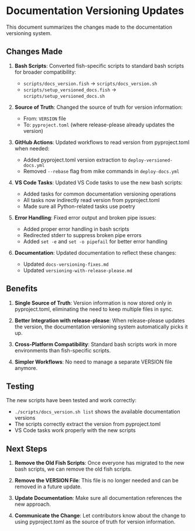 # Documentation Versioning Updates

This document summarizes the changes made to the documentation versioning system.

## Changes Made

1. **Bash Scripts**: Converted fish-specific scripts to standard bash scripts for broader compatibility:

   - `scripts/docs_version.fish` → `scripts/docs_version.sh`
   - `scripts/setup_versioned_docs.fish` → `scripts/setup_versioned_docs.sh`

2. **Source of Truth**: Changed the source of truth for version information:

   - From: `VERSION` file
   - To: `pyproject.toml` (where release-please already updates the version)

3. **GitHub Actions**: Updated workflows to read version from pyproject.toml when needed:

   - Added pyproject.toml version extraction to `deploy-versioned-docs.yml`
   - Removed `--rebase` flag from mike commands in `deploy-docs.yml`

4. **VS Code Tasks**: Updated VS Code tasks to use the new bash scripts:

   - Added tasks for common documentation versioning operations
   - All tasks now indirectly read version from pyproject.toml
   - Made sure all Python-related tasks use poetry

5. **Error Handling**: Fixed error output and broken pipe issues:

   - Added proper error handling in bash scripts
   - Redirected stderr to suppress broken pipe errors
   - Added `set -e` and `set -o pipefail` for better error handling

6. **Documentation**: Updated documentation to reflect these changes:
   - Updated `docs-versioning-fixes.md`
   - Updated `versioning-with-release-please.md`

## Benefits

1. **Single Source of Truth**: Version information is now stored only in pyproject.toml, eliminating the need to keep multiple files in sync.

2. **Better Integration with release-please**: When release-please updates the version, the documentation versioning system automatically picks it up.

3. **Cross-Platform Compatibility**: Standard bash scripts work in more environments than fish-specific scripts.

4. **Simpler Workflows**: No need to manage a separate VERSION file anymore.

## Testing

The new scripts have been tested and work correctly:

- `./scripts/docs_version.sh list` shows the available documentation versions
- The scripts correctly extract the version from pyproject.toml
- VS Code tasks work properly with the new scripts

## Next Steps

1. **Remove the Old Fish Scripts**: Once everyone has migrated to the new bash scripts, we can remove the old fish scripts.

2. **Remove the VERSION File**: This file is no longer needed and can be removed in a future update.

3. **Update Documentation**: Make sure all documentation references the new approach.

4. **Communicate the Change**: Let contributors know about the change to using pyproject.toml as the source of truth for version information.
